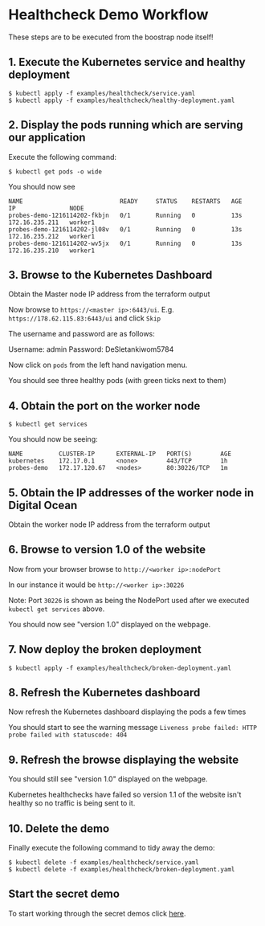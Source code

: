# Healthcheck Demo Workflow

These steps are to be executed from the boostrap node itself!

## 1. Execute the Kubernetes service and healthy deployment

```
$ kubectl apply -f examples/healthcheck/service.yaml
$ kubectl apply -f examples/healthcheck/healthy-deployment.yaml
```

## 2. Display the pods running which are serving our application

Execute the following command:

```
$ kubectl get pods -o wide
```

You should now see

```
NAME                           READY     STATUS    RESTARTS   AGE       IP               NODE
probes-demo-1216114202-fkbjn   0/1       Running   0          13s       172.16.235.211   worker1
probes-demo-1216114202-jl08v   0/1       Running   0          13s       172.16.235.212   worker1
probes-demo-1216114202-wv5jx   0/1       Running   0          13s       172.16.235.210   worker1
```

## 3. Browse to the Kubernetes Dashboard

Obtain the Master node IP address from the terraform output

Now browse to `https://<master ip>:6443/ui`. E.g. `https://178.62.115.83:6443/ui` and click `Skip`

The username and password are as follows:

Username: admin
Password: DeSletankiwom5784

Now click on `pods` from the left hand navigation menu.

You should see three healthy pods (with green ticks next to them)

## 4. Obtain the port on the worker node

```
$ kubectl get services
```

You should now be seeing:

```
NAME          CLUSTER-IP      EXTERNAL-IP   PORT(S)        AGE
kubernetes    172.17.0.1      <none>        443/TCP        1h
probes-demo   172.17.120.67   <nodes>       80:30226/TCP   1m
```

## 5. Obtain the IP addresses of the worker node in Digital Ocean

Obtain the worker node IP address from the terraform output

## 6. Browse to version 1.0 of the website

Now from your browser browse to `http://<worker ip>:nodePort`

In our instance it would be `http://<worker ip>:30226`

Note: Port `30226` is shown as being the NodePort used after we executed `kubectl get services` above.

You should now see "version 1.0" displayed on the webpage.

## 7. Now deploy the broken deployment

```
$ kubectl apply -f examples/healthcheck/broken-deployment.yaml
```

## 8. Refresh the Kubernetes dashboard

Now refresh the Kubernetes dashboard displaying the pods a few times

You should start to see the warning message `Liveness probe failed: HTTP probe failed with statuscode: 404`

## 9. Refresh the browse displaying the website

You should still see "version 1.0" displayed on the webpage.

Kubernetes healthchecks have failed so version 1.1 of the website isn't healthy so no traffic is being sent to it.

## 10. Delete the demo

Finally execute the following command to tidy away the demo:

```
$ kubectl delete -f examples/healthcheck/service.yaml
$ kubectl delete -f examples/healthcheck/broken-deployment.yaml
```

## Start the secret demo

To start working through the secret demos click [here](03-secrets-demo.md).